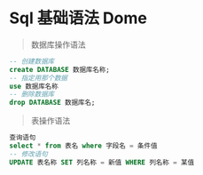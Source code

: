 # Sql 基础语法 Dome

>数据库操作语法
```sql
-- 创建数据库
create DATABASE 数据库名称;
-- 指定用那个数据
use 数据库名称 
-- 删除数据库
drop DATABASE 数据库名;

```


>表操作语法

```sql
查询语句
select * from 表名 where 字段名 = 条件值 
-- 修改语句
UPDATE 表名称 SET 列名称 = 新值 WHERE 列名称 = 某值
```



































